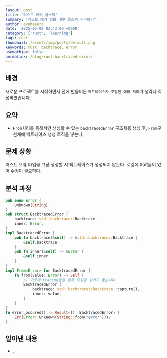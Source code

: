 ```yaml
---
layout: post
title: "러스트 에러 콜스택"
summary: "러스트 에러 정보 내부 콜스택 추가하기"
author: eveheeero
date: '2025-05-08 03:43:00 +0900'
category: ['rust', 'learning']
tags: rust
thumbnail: /assets/img/posts/default.png
keywords: rust, backtrace, error
usemathjax: false
permalink: /blog/rust-backtraced-error/
---
```



## 배경

새로운 프로젝트를 시작하면서 전에 만들어둔 `백트레이스가 포함된 에러 처리`가 생각나 작성하였습니다.

## 요약

- `From`처리를 통해서만 생성할 수 있는 `backtracedError` 구조체를 생성 후, `From`구현체에 백트레이스 생성 로직을 넣는다.

## 문제 상황

러스트 오류 타입을 그냥 생성할 시 백트레이스가 생성되지 않는다. 로깅에 어려움이 있어 수정이 필요하다.

## 분석 과정

```rust
pub enum Error {
    Unknown(String),
}
pub struct BacktracedError {
    backtrace: std::backtrace::Backtrace,
    inner: Error,
}
impl BacktracedError {
    pub fn backtrace(&self) -> &std::backtrace::Backtrace {
        &self.backtrace
    }
    pub fn inner(&self) -> &Error {
        &self.inner
    }
}
impl From<Error> for BacktracedError {
    fn from(value: Error) -> Self {
        // 이곳에 tracing등을 통해 로깅을 넣어도 좋습니다.
        BacktracedError {
            backtrace: std::backtrace::Backtrace::capture(),
            inner: value,
        }
    }
}
fn error_occured() -> Result<(), BacktracedError> {
    Err(Error::Unknown(String::from("error")))?
}
```

## 알아낸 내용

- .
